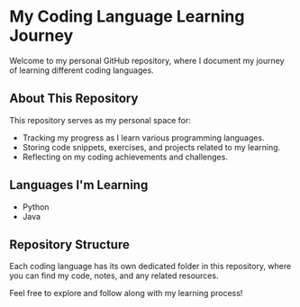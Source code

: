# My Coding Language Learning Journey

Welcome to my personal GitHub repository, where I document my journey of learning different coding languages.

## About This Repository

This repository serves as my personal space for:

- Tracking my progress as I learn various programming languages.
- Storing code snippets, exercises, and projects related to my learning.
- Reflecting on my coding achievements and challenges.

## Languages I'm Learning

- Python
- Java

## Repository Structure

Each coding language has its own dedicated folder in this repository, where you can find my code, notes, and any related resources.

Feel free to explore and follow along with my learning process!